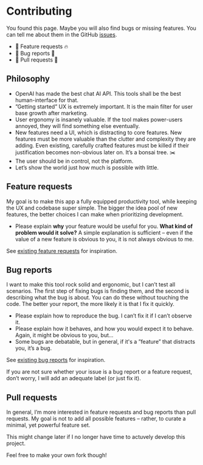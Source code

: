 # Contributing

You found this page. Maybe you will also find bugs or missing features. You can tell me about them in the GitHub [issues](https://github.com/felixbade/assistant/issues).

- 🙌 Feature requests 🔥
- 🤩 Bug reports 🫶
- 🤨 Pull requests 👀

## Philosophy
- OpenAI has made the best chat AI API. This tools shall be the best human-interface for that.
- ”Getting started” UX is extremely important. It is the main filter for user base growth after marketing.
- User ergonomy is insanely valuable. If the tool makes power-users annoyed, they will find something else eventually.
- New features need a UI, which is distracting to core features. New features must be more valuable than the clutter and complexity they are adding. Even existing, carefully crafted features must be killed if their justification becomes non-obvious later on. It’s a bonsai tree. ✂️
- The user should be in control, not the platform.
- Let’s show the world just how much is possible with little.

## Feature requests
My goal is to make this app a fully equipped productivity tool, while keeping the UX and codebase super simple. The bigger the idea pool of new features, the better choices I can make when prioritizing development.
- Please explain **why** your feature would be useful for you. **What kind of problem would it solve?** A simple explanation is sufficient – even if the value of a new feature is obvious to you, it is not always obvious to me.

See [existing feature requests](https://github.com/felixbade/assistant/issues?q=is%3Aissue+label%3Aenhancement) for inspiration.

## Bug reports
I want to make this tool rock solid and ergonomic, but I can’t test all scenarios. The first step of fixing bugs is finding them, and the second is describing what the bug is about. You can do these without touching the code. The better your report, the more likely it is that I fix it quickly.

- Please explain how to reproduce the bug. I can’t fix it if I can’t observe it.
- Please explain how it behaves, and how you would expect it to behave. Again, it might be obvious to you, but...
- Some bugs are debatable, but in general, if it's a ”feature” that distracts you, it’s a bug.

See [existing bug reports](https://github.com/felixbade/assistant/issues?q=is%3Aissue+label%3Abug+) for inspiration.

If you are not sure whether your issue is a bug report or a feature request, don’t worry, I will add an adequate label (or just fix it).

## Pull requests
In general, I’m more interested in feature requests and bug reports than pull requests. My goal is not to add all possible features – rather, to curate a minimal, yet powerful feature set.

This might change later if I no longer have time to actuvely develop this project.

Feel free to make your own fork though!
